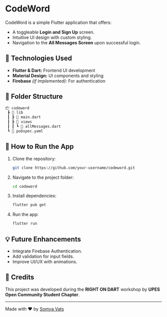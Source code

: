 # CodeWord 

CodeWord is a simple Flutter application that offers:
- A toggleable **Login and Sign Up** screen.
- Intuitive UI design with custom styling.
- Navigation to the **All Messages Screen** upon successful login.

## 🚀 Technologies Used
- **Flutter & Dart:** Frontend UI development
- **Material Design:** UI components and styling
- **Firebase** *(if implemented)*: For authentication

## 📁 Folder Structure
```bash
📦 codeword
 ┣ 📂 lib
 ┃ ┣ 📜 main.dart
 ┃ ┣ 📂 views
 ┃ ┃ ┗ 📜 allMessages.dart
 ┗ 📜 pubspec.yaml
```

## 🎯 How to Run the App
1. Clone the repository:
   ```bash
   git clone https://github.com/your-username/codeword.git
   ```
2. Navigate to the project folder:
   ```bash
   cd codeword
   ```
3. Install dependencies:
   ```bash
   flutter pub get
   ```
4. Run the app:
   ```bash
   flutter run
   ```

## 💡 Future Enhancements
- Integrate Firebase Authentication.
- Add validation for input fields.
- Improve UI/UX with animations.

## 💌 Credits
This project was developed during the **RIGHT ON DART** workshop by **UPES Open Community Student Chapter**.

---

Made with ❤️ by [Somya Vats](https://github.com/your-username)
